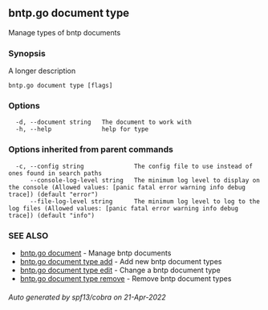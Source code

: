 ## bntp.go document type

Manage types of bntp documents

### Synopsis

A longer description

```
bntp.go document type [flags]
```

### Options

```
  -d, --document string   The document to work with
  -h, --help              help for type
```

### Options inherited from parent commands

```
  -c, --config string              The config file to use instead of ones found in search paths
      --console-log-level string   The minimum log level to display on the console (Allowed values: [panic fatal error warning info debug trace]) (default "error")
      --file-log-level string      The minimum log level to log to the log files (Allowed values: [panic fatal error warning info debug trace]) (default "info")
```

### SEE ALSO

* [bntp.go document](bntp.go_document.md)	 - Manage bntp documents
* [bntp.go document type add](bntp.go_document_type_add.md)	 - Add new bntp document types
* [bntp.go document type edit](bntp.go_document_type_edit.md)	 - Change a bntp document type
* [bntp.go document type remove](bntp.go_document_type_remove.md)	 - Remove bntp document types

###### Auto generated by spf13/cobra on 21-Apr-2022
